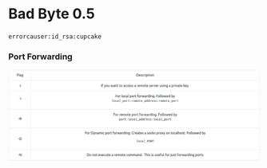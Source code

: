 # Bad Byte 0.5

`errorcauser:id_rsa:cupcake`

### Port Forwarding
![port_forwarding](./imgs/port_forwarding.png)

